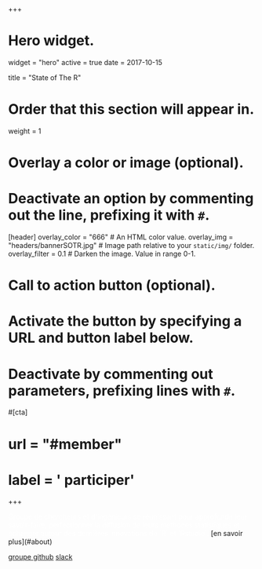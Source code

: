 +++
# Hero widget.
widget = "hero"
active = true
date = 2017-10-15

title = "State of The R"

# Order that this section will appear in.
weight = 1

# Overlay a color or image (optional).
#   Deactivate an option by commenting out the line, prefixing it with `#`.
[header]
  overlay_color = "666"  # An HTML color value.
  overlay_img = "headers/bannerSOTR.jpg"  # Image path relative to your `static/img/` folder.
  overlay_filter = 0.1  # Darken the image. Value in range 0-1.

# Call to action button (optional).
#   Activate the button by specifying a URL and button label below.
#   Deactivate by commenting out parameters, prefixing lines with `#`.
#[cta]
#  url = "#member"
#  label = '<i class="fa fa-github"></i> participer'
+++


<span style="color:white">
Groupe de chercheurs et d'ingénieurs se réunissant pour approfondir leur savoir-faire, perfectionner la diffusion de leurs méthodes statistiques et échanger autour des dernières innovations de `R` et `Rstudio`.</span>
[en savoir plus](#about)

<a href="http://www.github.com/StateOftheR" class="btn btn-light btn-outline btn-large"><i class="fa fa-github"></i> groupe github</a> <a href="https://stateofther.slack.com" class="btn btn-light btn-outline btn-large"><i class="fa fa-slack"></i> slack</a>

<!--<a href="mailto:sympa@agroparistech.fr?subject=SUSCRIBE%20stateofther" class="btn btn-light btn-outline btn-large"><i class="fa fa-envelope"></i> liste de diffusion</a>-->

